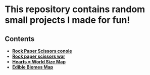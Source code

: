 # This repository contains random small projects I made for fun!

## Contents

- [**Rock Paper Scissors conole**](Rock%20Paper%20Scissors%20Console/README.md)
- [**Rock paper scissors war**](Rock%20Paper%20Scissors%20War/README.md)
- [**Hearts = World Size Map**](Minecraft-Map-hearts-equals-world-size/README.md)
- [**Edible Biomes Map**](Edible-Biomes/README.md)
